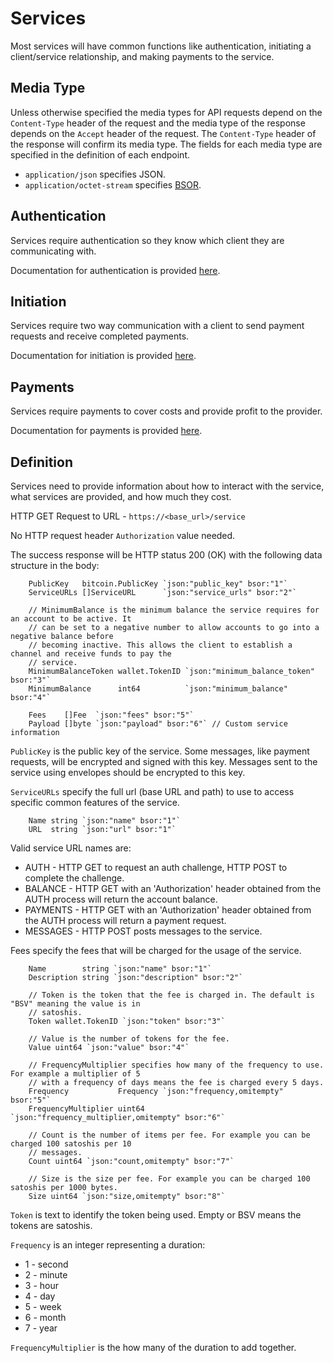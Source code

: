 # Services

Most services will have common functions like authentication, initiating a client/service relationship, and making payments to the service.

## Media Type

Unless otherwise specified the media types for API requests depend on the `Content-Type` header of the request and the media type of the response depends on the `Accept` header of the request. The `Content-Type` header of the response will confirm its media type. The fields for each media type are specified in the definition of each endpoint.

* `application/json` specifies JSON.
* `application/octet-stream` specifies [BSOR](https://github.com/tokenized/pkg/tree/master/bsor).

## Authentication

Services require authentication so they know which client they are communicating with.

Documentation for authentication is provided [here](authentication.md).

## Initiation

Services require two way communication with a client to send payment requests and receive completed payments.

Documentation for initiation is provided [here](initiation.md).

## Payments

Services require payments to cover costs and provide profit to the provider.

Documentation for payments is provided [here](payments.md).

## Definition

Services need to provide information about how to interact with the service, what services are provided, and how much they cost.

HTTP GET Request to URL - `https://<base_url>/service`

No HTTP request header `Authorization` value needed.

The success response will be HTTP status 200 (OK) with the following data structure in the body:
```
	PublicKey   bitcoin.PublicKey `json:"public_key" bsor:"1"`
	ServiceURLs []ServiceURL      `json:"service_urls" bsor:"2"`

	// MinimumBalance is the minimum balance the service requires for an account to be active. It
	// can be set to a negative number to allow accounts to go into a negative balance before
	// becoming inactive. This allows the client to establish a channel and receive funds to pay the
	// service.
	MinimumBalanceToken wallet.TokenID `json:"minimum_balance_token" bsor:"3"`
	MinimumBalance      int64          `json:"minimum_balance" bsor:"4"`

	Fees    []Fee  `json:"fees" bsor:"5"`
	Payload []byte `json:"payload" bsor:"6"` // Custom service information
```

`PublicKey` is the public key of the service. Some messages, like payment requests, will be encrypted and signed with this key. Messages sent to the service using envelopes should be encrypted to this key.

`ServiceURLs` specify the full url (base URL and path) to use to access specific common features of the service.
```
	Name string `json:"name" bsor:"1"`
	URL  string `json:"url" bsor:"1"`
```

Valid service URL names are:
* AUTH - HTTP GET to request an auth challenge, HTTP POST to complete the challenge.
* BALANCE - HTTP GET with an 'Authorization' header obtained from the AUTH process will return the account balance.
* PAYMENTS - HTTP GET with an 'Authorization' header obtained from the AUTH process will return a payment request.
* MESSAGES - HTTP POST posts messages to the service.

Fees specify the fees that will be charged for the usage of the service.
```
	Name        string `json:"name" bsor:"1"`
	Description string `json:"description" bsor:"2"`

	// Token is the token that the fee is charged in. The default is "BSV" meaning the value is in
	// satoshis.
	Token wallet.TokenID `json:"token" bsor:"3"`

	// Value is the number of tokens for the fee.
	Value uint64 `json:"value" bsor:"4"`

	// FrequencyMultiplier specifies how many of the frequency to use. For example a multiplier of 5
	// with a frequency of days means the fee is charged every 5 days.
	Frequency           Frequency `json:"frequency,omitempty" bsor:"5"`
	FrequencyMultiplier uint64    `json:"frequency_multiplier,omitempty" bsor:"6"`

	// Count is the number of items per fee. For example you can be charged 100 satoshis per 10
	// messages.
	Count uint64 `json:"count,omitempty" bsor:"7"`

	// Size is the size per fee. For example you can be charged 100 satoshis per 1000 bytes.
	Size uint64 `json:"size,omitempty" bsor:"8"`
```

`Token` is text to identify the token being used. Empty or BSV means the tokens are satoshis.

`Frequency` is an integer representing a duration:
* 1 - second
* 2 - minute
* 3 - hour
* 4 - day
* 5 - week
* 6 - month
* 7 - year

`FrequencyMultiplier` is the how many of the duration to add together.
